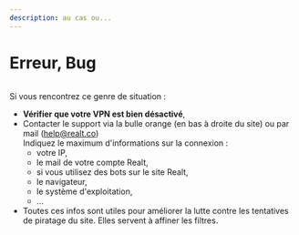 ```yaml
---
description: au cas ou...
---
```


# Erreur, Bug

<figure><img src="../../.gitbook/assets/image (89).png" alt=""><figcaption></figcaption></figure>

Si vous rencontrez ce genre de situation :&#x20;

* **Vérifier que votre VPN est bien désactivé**,
* Contacter le support via la bulle orange (en bas à droite du site) ou par mail (help@realt.co)\
  Indiquez le maximum d'informations sur la connexion :&#x20;
  * votre IP,
  * le mail de votre compte Realt,
  * si vous utilisez des bots sur le site Realt,
  * le navigateur,
  * le système d'exploitation,
  * ...
* Toutes ces infos sont utiles pour améliorer la lutte contre les tentatives de piratage du site. Elles servent à affiner les filtres.
